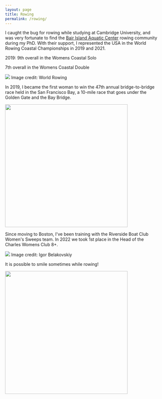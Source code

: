 ```yaml
---
layout: page
title: Rowing
permalink: /rowing/
---
```


I caught the bug for rowing while studying at Cambridge University, and was very fortunate to find
the [Bair Island Aquatic Center](https://gobair.org/) rowing community during my PhD. With their support,
I represented the USA in the World Rowing Coastal Championships in 2019 and 2021. 

2019: 9th overall in the Womens Coastal Solo

7th overall in the Womens Coastal Double

<img src="https://HWaymentSteele.github.io/images/IMG_6921.png">
Image credit: World Rowing

In 2019, I became the first woman to win the 47th annual bridge-to-bridge race held in the San Francisco Bay,
a 10-mile race that goes under the Golden Gate and the Bay Bridge.

<img src="https://HWaymentSteele.github.io/images/goldengate.jpg"  style="float:center;width:400px;">

Since moving to Boston, I've been training with the Riverside Boat Club Women's Sweeps team.
In 2022 we took 1st place in the Head of the Charles Womens Club 8+.

<img src="https://HWaymentSteele.github.io/images/HOCR_2022.jpg">
Image credit: Igor Belakovskiy


It is possible to smile sometimes while rowing!

<img src="https://HWaymentSteele.github.io/images/IMG_5379.png"  style="float:center;width:400px;">
